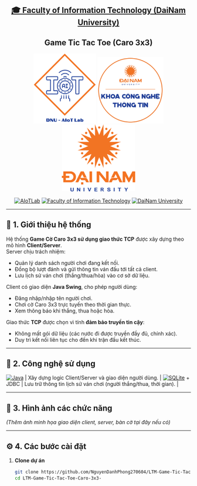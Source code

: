 <h2 align="center">
    <a href="https://dainam.edu.vn/vi/khoa-cong-nghe-thong-tin">
    🎓 Faculty of Information Technology (DaiNam University)
    </a>
</h2>

<h2 align="center">
   Game Tic Tac Toe (Caro 3x3)
</h2>

<div align="center">
    <p align="center">
        <img src="docs/aiotlab_logo.png" alt="AIoTLab Logo" width="170"/>
        <img src="docs/fitdnu_logo.png" alt="FIT Logo" width="180"/>
        <img src="docs/dnu_logo.png" alt="DaiNam University Logo" width="200"/>
    </p>

[![AIoTLab](https://img.shields.io/badge/AIoTLab-green?style=for-the-badge)](https://www.facebook.com/DNUAIoTLab)
[![Faculty of Information Technology](https://img.shields.io/badge/Faculty%20of%20Information%20Technology-blue?style=for-the-badge)](https://dainam.edu.vn/vi/khoa-cong-nghe-thong-tin)
[![DaiNam University](https://img.shields.io/badge/DaiNam%20University-orange?style=for-the-badge)](https://dainam.edu.vn)

</div>

---

## 📖 1. Giới thiệu hệ thống
Hệ thống **Game Cờ Caro 3x3 sử dụng giao thức TCP** được xây dựng theo mô hình **Client/Server**.  
Server chịu trách nhiệm:
- Quản lý danh sách người chơi đang kết nối.  
- Đồng bộ lượt đánh và gửi thông tin ván đấu tới tất cả client.  
- Lưu lịch sử ván chơi (thắng/thua/hòa) vào cơ sở dữ liệu.  

Client có giao diện **Java Swing**, cho phép người dùng:
- Đăng nhập/nhập tên người chơi.  
- Chơi cờ Caro 3x3 trực tuyến theo thời gian thực.  
- Xem thông báo khi thắng, thua hoặc hòa.  

Giao thức **TCP** được chọn vì tính **đảm bảo truyền tin cậy**:  
- Không mất gói dữ liệu (các nước đi được truyền đầy đủ, chính xác).  
- Duy trì kết nối liên tục cho đến khi trận đấu kết thúc.  

---

## 🔧 2. Công nghệ sử dụng
[![Java](https://img.shields.io/badge/Java-007396?style=for-the-badge&logo=java&logoColor=white)](https://www.java.com/) | Xây dựng logic Client/Server và giao diện người dùng. |
[![SQLite](https://img.shields.io/badge/SQLite-07405E?style=for-the-badge&logo=sqlite&logoColor=white)](https://www.sqlite.org/) + JDBC | Lưu trữ thông tin lịch sử ván chơi (người thắng/thua, thời gian). |

---

## 🚀 3. Hình ảnh các chức năng
_(Thêm ảnh minh họa giao diện client, server, bàn cờ tại đây nếu có)_

---

## ⚙️ 4. Các bước cài đặt

1. **Clone dự án**  
   ```bash
   git clone https://github.com/NguyenDanhPhong270604/LTM-Game-Tic-Tac-Toe-Caro-3x3-.git
   cd LTM-Game-Tic-Tac-Toe-Caro-3x3-
